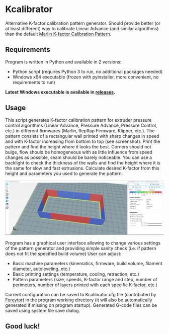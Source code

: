 # Kcalibrator
Alternative K-factor calibration pattern generator.
Should provide better (or at least different) way to calibrate Linear Advance (and similar algorithms) than the default [Marlin K-factor Calibration Pattern](https://marlinfw.org/tools/lin_advance/k-factor.html).

## Requirements
Program is written in Python and available in 2 versions:
+ Python script (requires Python 3 to run, no additional packages needed)
+ Windows x64 executable (frozen with pyinstaller, more convenient, no requirements to run)

**Latest Windows executable is available in [releases](https://github.com/ArtificalSUN/Kcalibrator/releases).**

## Usage
This script generates K-factor calibration pattern for extruder pressure control algorithms (Linear Advance, Pressure Advance, Pressure Control, etc.) in different firmwares (Marlin, RepRap Firmware, Klipper, etc.).
The pattern consists of a rectangular wall printed with sharp changes in speed and with K-factor increasing from bottom to top (see screenshot).
Print the pattern and find the height where it looks the best.
Corners should not bulge, flow should be homogeneous with as little influence from speed changes as possible, seam should be barely noticeable.
You can use a backlight to check the thickness of the walls and find the height where it is the same for slow and fast extrusions.
Calculate desired K-factor from this height and parameters you used to generate the pattern.

![Pattern example](img/RH_example_pattern.png)

Program has a graphical user interface allowing to change various settings of the pattern generator and providing simple sanity check (i.e. if pattern does not fit the specified build volume)
User can adjust:
- Basic machine parameters (kinematics, firmware, build volume, filament diameter, autoleveling, etc.)
- Basic printing settings (temperature, cooling, retraction, etc.)
- Pattern parameters (size, speeds, K-factor range and step, number of perimeters, number of layers printed with each specific K-factor, etc.)

Current configuration can be saved to Kcalibrator.cfg file (contributed by [Foreytor](https://github.com/Foreytor)) in the program working directory (it will also be automatically generated if missing on program startup).
Generated G-code files can be saved using system file save dialog.

## Good luck!
